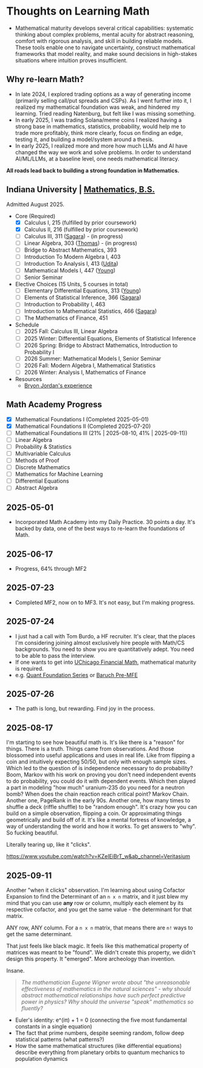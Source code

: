# Thoughts on Learning Math
- Mathematical maturity develops several critical capabilities: systematic thinking about complex problems, mental acuity for abstract reasoning, comfort with rigorous analysis, and skill in building reliable models. These tools enable one to navigate uncertainty, construct mathematical frameworks that model reality, and make sound decisions in high-stakes situations where intuition proves insufficient.

## Why re-learn Math?
- In late 2024, I explored trading options as a way of generating income (primarily selling call/put spreads and CSPs). As I went further into it, I realized my mathematical foundation was weak, and hindered my learning. Tried reading Natenburg, but felt like I was missing something.
- In early 2025, I was trading Solana/meme coins I realized having a strong base in mathematics, statistics, probability, would help me to trade more profitably, think more clearly, focus on finding an edge, testing it, and building a model/system around a thesis.
- In early 2025, I realized more and more how much LLMs and AI have changed the way we work and solve problems. In order to understand AI/ML/LLMs, at a baseline level, one needs mathematical literacy.

**All roads lead back to building a strong foundation in Mathematics.**

## Indiana University | [Mathematics, B.S.](https://online.iu.edu/degrees/mathematics-bs-undergraduate.html)
Admitted August 2025.
- Core (Required)
	- [x] Calculus I, 215 (fulfilled by prior coursework)
	- [x] Calculus II, 216 (fulfilled by prior coursework)
	- [ ] Calculus III, 311 ([Sagara](https://www.ratemyprofessors.com/professor/2693456)) - (in progress)
	- [ ] Linear Algebra, 303 ([Thomas](https://www.ratemyprofessors.com/professor/1482197)) - (in progress)
	- [ ] Bridge to Abstract Mathematics, 393
	- [ ] Introduction To Modern Algebra I, 403
	- [ ] Introduction To Analysis I, 413 ([Udita](https://www.ratemyprofessors.com/professor/1735828))
	- [ ] Mathematical Models I, 447 ([Young](https://www.ratemyprofessors.com/professor/2104974))
	- [ ] Senior Seminar
- Elective Choices (15 Units, 5 courses in total)
	- [ ] Elementary Differential Equations, 313 ([Young](https://www.ratemyprofessors.com/professor/2104974))
	- [ ] Elements of Statistical Inference, 366 ([Sagara](https://www.ratemyprofessors.com/professor/2693456))
	- [ ] Introduction to Probability I, 463
	- [ ] Introduction to Mathematical Statistics, 466 ([Sagara](https://www.ratemyprofessors.com/professor/2693456))
	- [ ] The Mathematics of Finance, 451
- Schedule
	- [ ] 2025 Fall: Calculus III, Linear Algebra
	- [ ] 2025 Winter: Differential Equations, Elements of Statistical Inference
	- [ ] 2026 Spring: Bridge to Abstract Mathematics, Introduction to Probability I
	- [ ] 2026 Summer: Mathematical Models I, Senior Seminar
	- [ ] 2026 Fall: Modern Algebra I, Mathematical Statistics
	- [ ] 2026 Winter: Analysis I, Mathematics of Finance
- Resources
	- [Bryon Jordan's experience](https://www.linkedin.com/pulse/indiana-university-east-online-bs-mathematics-bryon-jordan-eupec/)

## Math Academy Progress
- [x] Mathematical Foundations I (Completed 2025-05-01)
- [x] Mathematical Foundations II (Completed 2025-07-20)
- [ ] Mathematical Foundations III (21% | 2025-08-10, 41% | 2025-09-11))
- [ ] Linear Algebra
- [ ] Probability & Statistics
- [ ] Multivariable Calculus
- [ ] Methods of Proof
- [ ] Discrete Mathematics
- [ ] Mathematics for Machine Learning
- [ ] Differential Equations
- [ ] Abstract Algebra

## 2025-05-01
- Incorporated Math Academy into my Daily Practice. 30 points a day. It's backed by data, one of the best ways to re-learn the foundations of Math.

## 2025-06-17
- Progress, 64% through MF2

## 2025-07-23
- Completed MF2, now on to MF3. It's not easy, but I'm making progress.

## 2025-07-24
- I just had a call with Tom Burdo, a HF recruiter. It's clear, that the places I'm considering joining almost exclusively hire people with Math/CS backgrounds. You need to show you are quantitatively adept. You need to be able to pass the interview.
- If one wants to get into [UChicago Financial Math](https://finmath.uchicago.edu/online-program/curriculum/), mathematical maturity is required.
- e.g. [Quant Foundation Series](https://finmath.uchicago.edu/admissions/quant-foundation-series/) or [Baruch Pre-MFE](https://mfe.baruch.cuny.edu/pre-mfe-program/)

## 2025-07-26
- The path is long, but rewarding. Find joy in the process.

## 2025-08-17
I'm starting to see how beautiful math is. It's like there is a "reason" for things. There is a truth. Things came from observations. And those blossomed into useful applications and uses in real life. Like from flipping a coin and intuitively expecting 50/50, but only with enough sample sizes. Which led to the question of is independence necessary to do probability? Boom, Markov with his work on proving you don't need independent events to do probability, you could do it with dependent events. Which then played a part in modeling "how much" uranium-235 do you need for a neutron bomb? When does the chain reaction reach critical point? Markov Chain. Another one, PageRank in the early 90s. Another one, how many times to shuffle a deck (riffle shuffle) to be "random enough". It's crazy how you can build on a simple observation, flipping a coin. Or approximating things geometrically and build off of it. It's like a mental fortress of knowledge, a way of understanding the world and how it works. To get answers to "why". So fucking beautiful.

Literally tearing up, like it "clicks".

https://www.youtube.com/watch?v=KZeIEiBrT_w&ab_channel=Veritasium

## 2025-09-11
Another "when it clicks" observation. I'm learning about using Cofactor Expansion to find the Determinant of an `n x n` matrix, and it just blew my mind that you can use **any** row or column, multiply each element by its respective cofactor, and you get the same value - the determinant for that matrix.

ANY row, ANY column. For a `n x n` matrix, that means there are `n!` ways to get the same determinant.

That just feels like black magic. It feels like this mathematical property of matrices was meant to be "found". We didn't create this property, we didn't design this property. It "emerged". More archeology than invention.

Insane.

> *The mathematician Eugene Wigner wrote about "the unreasonable effectiveness of mathematics in the natural sciences" - why should abstract mathematical relationships have such perfect predictive power in physics? Why should the universe "speak" mathematics so fluently?*

- Euler's identity: e^(iπ) + 1 = 0 (connecting the five most fundamental constants in a single equation)
- The fact that prime numbers, despite seeming random, follow deep statistical patterns (what patterns?)
- How the same mathematical structures (like differential equations) describe everything from planetary orbits to quantum mechanics to population dynamics

